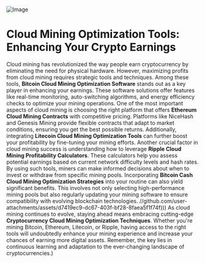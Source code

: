
![Image](https://github.com/user-attachments/assets/4a25d116-2220-4385-b08e-f287af8fcbc4)
# Cloud Mining Optimization Tools: Enhancing Your Crypto Earnings
Cloud mining has revolutionized the way people earn cryptocurrency by eliminating the need for physical hardware. However, maximizing profits from cloud mining requires strategic tools and techniques. Among these tools, **Bitcoin Cloud Mining Optimization Software** stands out as a key player in enhancing your earnings. These software solutions offer features like real-time monitoring, auto-switching algorithms, and energy efficiency checks to optimize your mining operations.
One of the most important aspects of cloud mining is choosing the right platform that offers **Ethereum Cloud Mining Contracts** with competitive pricing. Platforms like NiceHash and Genesis Mining provide flexible contracts that adapt to market conditions, ensuring you get the best possible returns. Additionally, integrating **Litecoin Cloud Mining Optimization Tools** can further boost your profitability by fine-tuning your mining efforts.
Another crucial factor in cloud mining success is understanding how to leverage **Ripple Cloud Mining Profitability Calculators**. These calculators help you assess potential earnings based on current network difficulty levels and hash rates. By using such tools, miners can make informed decisions about when to invest or withdraw from specific mining pools.
Incorporating **Bitcoin Cash Cloud Mining Optimization Strategies** into your routine can also yield significant benefits. This involves not only selecting high-performance mining pools but also regularly updating your mining software to ensure compatibility with evolving blockchain technologies. 
 //github.com/user-attachments/assets/d7419ec9-dc67-403f-bf28-8faea5f1f74f)))
As cloud mining continues to evolve, staying ahead means embracing cutting-edge **Cryptocurrency Cloud Mining Optimization Techniques**. Whether you're mining Bitcoin, Ethereum, Litecoin, or Ripple, having access to the right tools will undoubtedly enhance your mining experience and increase your chances of earning more digital assets. Remember, the key lies in continuous learning and adaptation to the ever-changing landscape of cryptocurrencies.)
